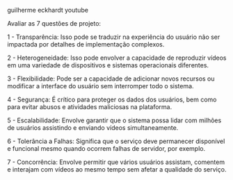 guilherme eckhardt
youtube

Avaliar as 7 questões de projeto:

1 - Transparência: Isso pode se traduzir na experiência do usuário não ser impactada por detalhes de implementação complexos.

2 - Heterogeneidade: Isso pode envolver a capacidade de reproduzir vídeos em uma variedade de dispositivos e sistemas operacionais diferentes.

3 - Flexibilidade: Pode ser a capacidade de adicionar novos recursos ou modificar a interface do usuário sem interromper todo o sistema.

4 - Segurança: É crítico para proteger os dados dos usuários, bem como para evitar abusos e atividades maliciosas na plataforma.

5 - Escalabilidade: Envolve garantir que o sistema possa lidar com milhões de usuários assistindo e enviando vídeos simultaneamente.

6 - Tolerância a Falhas: Significa que o serviço deve permanecer disponível e funcional mesmo quando ocorrem falhas de servidor, por exemplo.

7 - Concorrência: Envolve permitir que vários usuários assistam, comentem e interajam com vídeos ao mesmo tempo sem afetar a qualidade do serviço.
